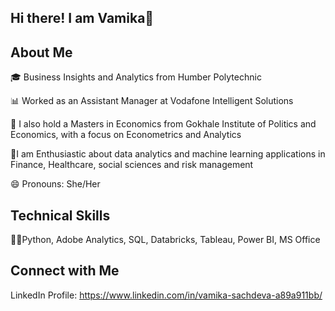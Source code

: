 ## Hi there! I am Vamika👋

## About Me
🎓 Business Insights and Analytics from Humber Polytechnic

📊 Worked as an Assistant Manager at Vodafone Intelligent Solutions

🔭 I also hold a Masters in Economics from Gokhale Institute of Politics and Economics, with a focus on Econometrics and Analytics

🌱I am Enthusiastic about data analytics and machine learning applications in Finance, Healthcare, social sciences and risk management

😄 Pronouns: She/Her

## Technical Skills 
👩‍💻Python, Adobe Analytics, SQL, Databricks, Tableau, Power BI, MS Office

## Connect with Me 
LinkedIn Profile: https://www.linkedin.com/in/vamika-sachdeva-a89a911bb/


